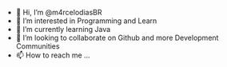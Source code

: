 - 👋 Hi, I’m @m4rcelodiasBR
- 👀 I’m interested in Programming and Learn
- 🌱 I’m currently learning Java
- 💞️ I’m looking to collaborate on Github and more Development Communities
- 📫 How to reach me ...

<!---
m4rcelodiasBR/m4rcelodiasBR is a ✨ special ✨ repository because its `README.md` (this file) appears on your GitHub profile.
You can click the Preview link to take a look at your changes.
--->
